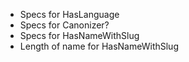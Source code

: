  * Specs for HasLanguage
 * Specs for Canonizer?
 * Specs for HasNameWithSlug
 * Length of name for HasNameWithSlug
